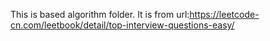 This is based algorithm folder.
It is from url:https://leetcode-cn.com/leetbook/detail/top-interview-questions-easy/